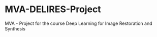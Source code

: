 # MVA-DELIRES-Project
MVA - Project for the course Deep Learning for Image Restoration and Synthesis
